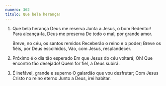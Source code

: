 ```yaml
---
numero: 362
titulo: Que bela herança!
---
```

1. Que bela herança Deus me reserva
   Junta a Jesus, o bom Redentor!
   Para alcançá-la, Deus me preserva
   De todo o mal, por grande amor.

   Breve, no céu, os santos remidos
   Receberão o reino e o poder;
   Breve os fiéis, por Deus escolhidos,
   Vão, com Jesus, resplandecer.

2. Próximo é o dia tão esperado
   Em que Jesus do céu voltará;
   Oh! Que encontro tão desejado!
   Quem for fiel, a Deus subirá.

3. É inefável, grande e superno
   O galardão que vou desfrutar;
   Com Jesus Cristo no reino eterno
   Junto a Deus, irei habitar.
